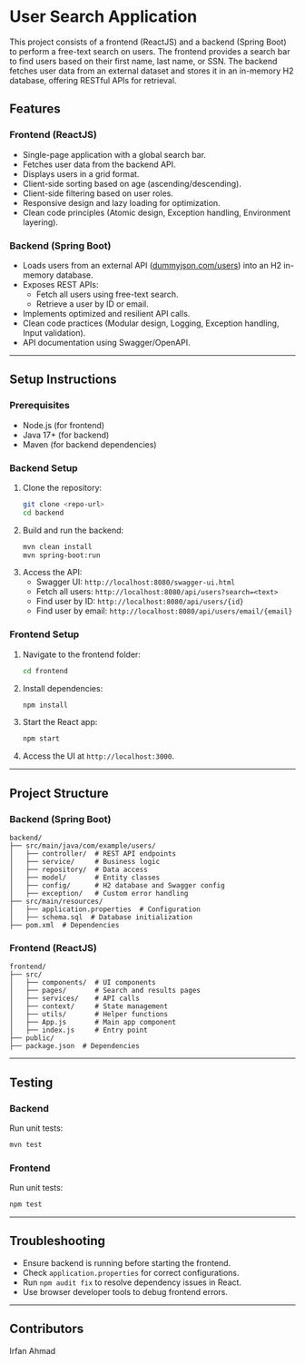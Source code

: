 # User Search Application

This project consists of a frontend (ReactJS) and a backend (Spring Boot) to perform a free-text search on users. The frontend provides a search bar to find users based on their first name, last name, or SSN. The backend fetches user data from an external dataset and stores it in an in-memory H2 database, offering RESTful APIs for retrieval.

## Features

### Frontend (ReactJS)
- Single-page application with a global search bar.
- Fetches user data from the backend API.
- Displays users in a grid format.
- Client-side sorting based on age (ascending/descending).
- Client-side filtering based on user roles.
- Responsive design and lazy loading for optimization.
- Clean code principles (Atomic design, Exception handling, Environment layering).

### Backend (Spring Boot)
- Loads users from an external API ([dummyjson.com/users](https://dummyjson.com/users)) into an H2 in-memory database.
- Exposes REST APIs:
  - Fetch all users using free-text search.
  - Retrieve a user by ID or email.
- Implements optimized and resilient API calls.
- Clean code practices (Modular design, Logging, Exception handling, Input validation).
- API documentation using Swagger/OpenAPI.

---

## Setup Instructions

### Prerequisites
- Node.js (for frontend)
- Java 17+ (for backend)
- Maven (for backend dependencies)

### Backend Setup
1. Clone the repository:
   ```sh
   git clone <repo-url>
   cd backend
   ```
2. Build and run the backend:
   ```sh
   mvn clean install
   mvn spring-boot:run
   ```
3. Access the API:
   - Swagger UI: `http://localhost:8080/swagger-ui.html`
   - Fetch all users: `http://localhost:8080/api/users?search=<text>`
   - Find user by ID: `http://localhost:8080/api/users/{id}`
   - Find user by email: `http://localhost:8080/api/users/email/{email}`

### Frontend Setup
1. Navigate to the frontend folder:
   ```sh
   cd frontend
   ```
2. Install dependencies:
   ```sh
   npm install
   ```
3. Start the React app:
   ```sh
   npm start
   ```
4. Access the UI at `http://localhost:3000`.

---

## Project Structure

### Backend (Spring Boot)
```
backend/
├── src/main/java/com/example/users/
│   ├── controller/  # REST API endpoints
│   ├── service/     # Business logic
│   ├── repository/  # Data access
│   ├── model/       # Entity classes
│   ├── config/      # H2 database and Swagger config
│   ├── exception/   # Custom error handling
├── src/main/resources/
│   ├── application.properties  # Configuration
│   ├── schema.sql  # Database initialization
├── pom.xml  # Dependencies
```

### Frontend (ReactJS)
```
frontend/
├── src/
│   ├── components/  # UI components
│   ├── pages/       # Search and results pages
│   ├── services/    # API calls
│   ├── context/     # State management
│   ├── utils/       # Helper functions
│   ├── App.js       # Main app component
│   ├── index.js     # Entry point
├── public/
├── package.json  # Dependencies
```

---

## Testing

### Backend
Run unit tests:
```sh
mvn test
```

### Frontend
Run unit tests:
```sh
npm test
```

---
## Troubleshooting
- Ensure backend is running before starting the frontend.
- Check `application.properties` for correct configurations.
- Run `npm audit fix` to resolve dependency issues in React.
- Use browser developer tools to debug frontend errors.

---

## Contributors
Irfan Ahmad 


